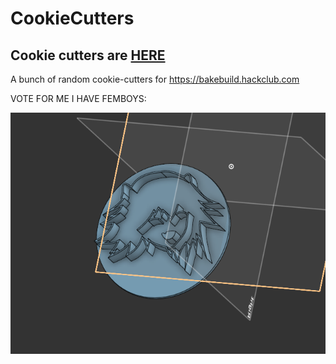# CookieCutters
## Cookie cutters are [HERE](https://cad.onshape.com/documents/f7abc5d12fbefd800392b546/w/0cf15ecfd99f8362d43573b6/e/ba1ee1766d19fdd88455ebe3?renderMode=0&uiState=679d792c2e9f782bad0200fb)
A bunch of random cookie-cutters for https://bakebuild.hackclub.com

VOTE FOR ME I HAVE FEMBOYS:

![](astolfocookie.PNG)
